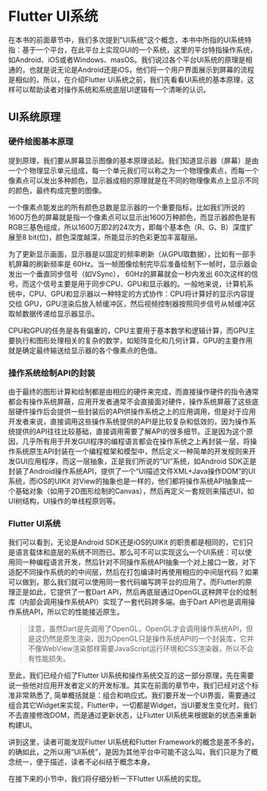 # Flutter UI系统

在本书的前面章节中，我们多次提到"UI系统"这个概念，本书中所指的UI系统特指：基于一个平台，在此平台上实现GUI的一个系统，这里的平台特指操作系统，如Android、iOS或者Windows、masOS。我们说过各个平台UI系统的原理是相通的，也就是说无论是Android还是iOS，他们将一个用户界面展示到屏幕的流程是相似的，所以，在介绍Flutter UI系统之前，我们先看看UI系统的基本原理，这样可以帮助读者对操作系统和系统底层UI逻辑有一个清晰的认识。

## UI系统原理

### 硬件绘图基本原理

提到原理，我们要从屏幕显示图像的基本原理谈起。我们知道显示器（屏幕）是由一个个物理显示单元组成，每一个单元我们可以称之为一个物理像素点，而每一个像素点可以发出多种颜色，显示器成相的原理就是在不同的物理像素点上显示不同的颜色，最终构成完整的图像。

一个像素点能发出的所有颜色总数是显示器的一个重要指标，比如我们所说的1600万色的屏幕就是指一个像素点可以显示出1600万种颜色，而显示器颜色是有RGB三基色组成，所以1600万即2的24次方，即每个基本色（R、G、B）深度扩展至8 bit(位)，颜色深度越深，所能显示的色彩更加丰富靓丽。

为了更新显示画面，显示器是以固定的频率刷新（从GPU取数据），比如有一部手机屏幕的刷新频率是 60Hz。当一帧图像绘制完毕后准备绘制下一帧时，显示器会发出一个垂直同步信号（如VSync）， 60Hz的屏幕就会一秒内发出 60次这样的信号。而这个信号主要是用于同步CPU、GPU和显示器的。一般地来说，计算机系统中，CPU、GPU和显示器以一种特定的方式协作：CPU将计算好的显示内容提交给 GPU，GPU渲染后放入帧缓冲区，然后视频控制器按照同步信号从帧缓冲区取帧数据传递给显示器显示。

CPU和GPU的任务是各有偏重的，CPU主要用于基本数学和逻辑计算，而GPU主要执行和图形处理相关的复杂的数学，如矩阵变化和几何计算，GPU的主要作用就是确定最终输送给显示器的各个像素点的色值。

### 操作系统绘制API的封装

由于最终的图形计算和绘制都是由相应的硬件来完成，而直接操作硬件的指令通常都会有操作系统屏蔽，应用开发者通常不会直接面对硬件，操作系统屏蔽了这些底层硬件操作后会提供一些封装后的API供操作系统之上的应用调用，但是对于应用开发者来说，直接调用这些操作系统提供的API是比较复杂和低效的，因为操作系统提供的API往往比较基础，直接调用需要了解API的很多细节。正是因为这个原因，几乎所有用于开发GUI程序的编程语言都会在操作系统之上再封装一层，将操作系统原生API封装在一个编程框架和模型中，然后定义一种简单的开发规则来开发GUI应用程序，而这一层抽象，正是我们所说的“UI”系统，如Android SDK正是封装了Android操作系统API，提供了一个“UI描述文件XML+Java操作DOM”的UI系统，而iOS的UIKit 对View的抽象也是一样的，他们都将操作系统API抽象成一个基础对象（如用于2D图形绘制的Canvas），然后再定义一套规则来描述UI，如UI树结构，UI操作的单线程原则等。

### Flutter UI系统

我们可以看到，无论是Android SDK还是iOS的UIKit 的职责都是相同的，它们只是语言载体和底层的系统不同而已。那么可不可以实现这么一个UI系统：可以使用同一种编程语言开发，然后针对不同操作系统API抽象一个对上接口一致，对下适配不同操作系统的的中间层，然后在打包编译时再使用相应的中间层代码？如果可以做到，那么我们就可以使用同一套代码编写跨平台的应用了。而Flutter的原理正是如此，它提供了一套Dart API，然后再底层通过OpenGL这种跨平台的绘制库（内部会调用操作系统API）实现了一套代码跨多端。由于Dart API也是调用操作系统API，所以它的性能接近原生。

> 注意，虽然Dart是先调用了OpenGL，OpenGL才会调用操作系统API，但是这仍然是原生渲染，因为OpenGL只是操作系统API的一个封装库，它并不像WebView渲染那样需要JavaScript运行环境和CSS渲染器，所以不会有性能损失。

至此，我们已经介绍了Flutter UI系统和操作系统交互的这一部分原理，先在需要说一些他对应用开发者定义的开发标准。其实在前面的章节中，我们已经对这个标准非常熟悉了, 简单概括就是：组合和响应式。我们要开发一个UI界面，需要通过组合其它Widget来实现，Flutter中，一切都是Widget，当UI要发生变化时，我们不去直接修改DOM，而是通过更新状态，让Flutter UI系统来根据新的状态来重新构建UI。

讲到这里，读者可能发现Flutter UI系统和Flutter Framework的概念是差不多的，的确如此，之所以用“UI系统”，是因为其他平台中可能不这么叫，我们只是为了概念统一，便于描述，读者不必纠结于概念本身。

在接下来的小节中，我们将仔细分析一下Flutter UI系统的实现。







